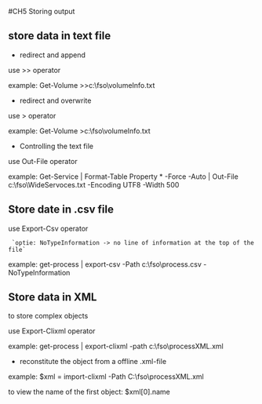 #CH5 Storing output

## store data in text file

* redirect and append

use >> operator

example: Get-Volume >>c:\fso\volumeInfo.txt

* redirect and overwrite

use > operator

example: Get-Volume >c:\fso\volumeInfo.txt

* Controlling the text file
 
 use Out-File operator
 
 example: Get-Service | Format-Table Property * -Force -Auto | Out-File c:\fso\WideServoces.txt -Encoding UTF8 -Width 500

## Store date in .csv file

use Export-Csv operator 
	 
	 `optie: NoTypeInformation -> no line of information at the top of the file`

example: get-process | export-csv -Path c:\fso\process.csv -NoTypeInformation

## Store data in XML
to store complex objects

use Export-Clixml operator

example: get-process | export-clixml -path c:\fso\processXML.xml

* reconstitute the object from a offline .xml-file

example: $xml = import-clixml -Path C:\fso\processXML.xml

to view the name of the first object:
 $xml[0].name



